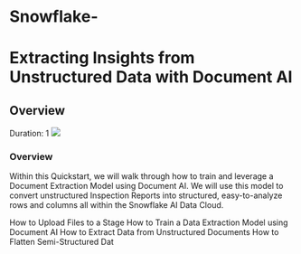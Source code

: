 # Snowflake-

# Extracting Insights from Unstructured Data with Document AI
<!-- ------------------------ -->

## Overview
Duration: 1
<img src="assets/docaiheader.png"/>

### Overview
Within this Quickstart, we will walk through how to train and leverage a Document Extraction Model using Document AI. We will use this model to convert unstructured Inspection Reports into structured, easy-to-analyze rows and columns all within the Snowflake AI Data Cloud.

How to Upload Files to a Stage
How to Train a Data Extraction Model using Document AI
How to Extract Data from Unstructured Documents
How to Flatten Semi-Structured Dat
